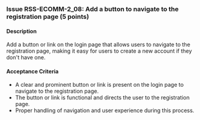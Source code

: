 ### Issue RSS-ECOMM-2_08: Add a button to navigate to the registration page (5 points)

#### Description

Add a button or link on the login page that allows users to navigate to the registration page, making it easy for users to create a new account if they don't have one.

#### Acceptance Criteria

- A clear and prominent button or link is present on the login page to navigate to the registration page.
- The button or link is functional and directs the user to the registration page.
- Proper handling of navigation and user experience during this process.
